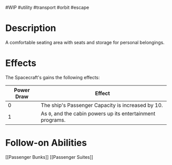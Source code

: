 #WIP #utility #transport #orbit #escape 

# Description

A comfortable seating area with seats and storage for personal belongings.

# Effects

The Spacecraft's gains the following effects:

| Power Draw | Effect |
| -----------|--------|
| 0 | The ship's Passenger Capacity is increased by 10. |
| 1 | As `0`, and the cabin powers up its entertainment programs. |

# Follow-on Abilities

[[Passenger Bunks]]
[[Passenger Suites]]